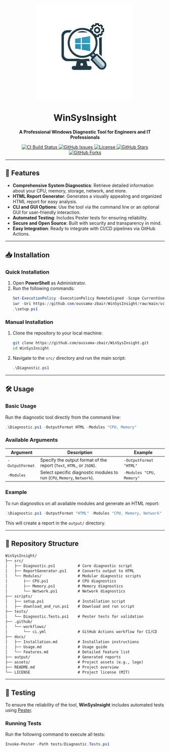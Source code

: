 
<p align="center">
  <img src="assets/logo.png" alt="WinSysInsight Logo" width="300" height="300">
</p>

<h1 align="center">WinSysInsight</h1>

<p align="center">
  <b>A Professional Windows Diagnostic Tool for Engineers and IT Professionals</b>
</p>

<p align="center">
  <a href="https://github.com/oussama-zbair/WinSysInsight/actions">
    <img src="https://img.shields.io/github/actions/workflow/status/oussama-zbair/WinSysInsight/ci.yml?branch=main" alt="CI Build Status">
  </a>
  <a href="https://github.com/oussama-zbair/WinSysInsight/issues">
    <img src="https://img.shields.io/github/issues/oussama-zbair/WinSysInsight" alt="GitHub Issues">
  </a>
  <a href="https://github.com/oussama-zbair/WinSysInsight/blob/main/LICENSE">
    <img src="https://img.shields.io/github/license/oussama-zbair/WinSysInsight" alt="License">
  </a>
  <a href="https://github.com/oussama-zbair/WinSysInsight/stargazers">
    <img src="https://img.shields.io/github/stars/oussama-zbair/WinSysInsight" alt="GitHub Stars">
  </a>
  <a href="https://github.com/oussama-zbair/WinSysInsight/forks">
    <img src="https://img.shields.io/github/forks/oussama-zbair/WinSysInsight" alt="GitHub Forks">
  </a>
</p>

---

## 🌟 Features

- **Comprehensive System Diagnostics**: Retrieve detailed information about your CPU, memory, storage, network, and more.
- **HTML Report Generator**: Generates a visually appealing and organized HTML report for easy analysis.
- **CLI and GUI Options**: Use the tool via the command line or an optional GUI for user-friendly interaction.
- **Automated Testing**: Includes Pester tests for ensuring reliability.
- **Secure and Open Source**: Built with security and transparency in mind.
- **Easy Integration**: Ready to integrate with CI/CD pipelines via GitHub Actions.

---

## 📥 Installation

### Quick Installation

1. Open **PowerShell** as Administrator.
2. Run the following commands:
   ```powershell
   Set-ExecutionPolicy -ExecutionPolicy RemoteSigned -Scope CurrentUser
   iwr -Uri https://github.com/oussama-zbair/WinSysInsight/raw/main/scripts/setup.ps1 -OutFile setup.ps1
   .\setup.ps1
   ```

### Manual Installation

1. Clone the repository to your local machine:
   ```bash
   git clone https://github.com/oussama-zbair/WinSysInsight.git
   cd WinSysInsight
   ```
2. Navigate to the `src/` directory and run the main script:
   ```powershell
   .\Diagnostic.ps1
   ```

---

## 🛠️ Usage

### Basic Usage

Run the diagnostic tool directly from the command line:
```powershell
.\Diagnostic.ps1 -OutputFormat HTML -Modules "CPU, Memory"
```

### Available Arguments

| Argument         | Description                                                             | Example                        |
|------------------|-------------------------------------------------------------------------|--------------------------------|
| `-OutputFormat`  | Specify the output format of the report (`Text`, `HTML`, or `JSON`).     | `-OutputFormat "HTML"`         |
| `-Modules`       | Select specific diagnostic modules to run (`CPU`, `Memory`, `Network`). | `-Modules "CPU, Memory"`       |

### Example

To run diagnostics on all available modules and generate an HTML report:
```powershell
.\Diagnostic.ps1 -OutputFormat "HTML" -Modules "CPU, Memory, Network"
```
This will create a report in the `output/` directory.

---

## 📂 Repository Structure

```plaintext
WinSysInsight/
├── src/
│   ├── Diagnostic.ps1          # Core diagnostic script
│   ├── ReportGenerator.ps1     # Converts output to HTML
│   └── Modules/                # Modular diagnostic scripts
│       ├── CPU.ps1             # CPU diagnostics
│       ├── Memory.ps1          # Memory diagnostics
│       └── Network.ps1         # Network diagnostics
├── scripts/
│   ├── setup.ps1               # Installation script
│   ├── download_and_run.ps1    # Download and run script
├── tests/
│   └── Diagnostic.Tests.ps1    # Pester tests for validation
├── .github/
│   └── workflows/
│       └── ci.yml              # GitHub Actions workflow for CI/CD
├── docs/
│   ├── Installation.md         # Installation instructions
│   ├── Usage.md                # Usage guide
│   └── Features.md             # Detailed feature list
├── output/                     # Generated reports
├── assets/                     # Project assets (e.g., logo)
├── README.md                   # Project overview
└── LICENSE                     # Project license (MIT)
```

---

## 🧪 Testing

To ensure the reliability of the tool, **WinSysInsight** includes automated tests using [Pester](https://github.com/pester/Pester).

### Running Tests

Run the following command to execute all tests:
```powershell
Invoke-Pester -Path tests/Diagnostic.Tests.ps1
```





